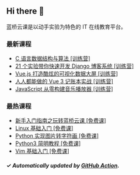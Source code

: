 ## Hi there 👋

蓝桥云课是以动手实验为特色的 IT 在线教育平台。

### 最新课程

<!-- LATEST:START -->
- [C 语言数据结构与算法 [训练营]](https://www.lanqiao.cn/courses/5477/)
- [21 个实验带你快速开发 Django 博客系统 [训练营]](https://www.lanqiao.cn/courses/3326/)
- [Vue.js 打造酷炫的可视化数据大屏 [训练营]](https://www.lanqiao.cn/courses/2824/)
- [人人都能做的 Vue 3 记账本实战 [训练营]](https://www.lanqiao.cn/courses/3097/)
- [JavaScript 从零构建音乐播放器 [训练营]](https://www.lanqiao.cn/courses/3871/)
<!-- LATEST:END -->

### 最热课程

<!-- HOTEST:START -->
- [新手入门指南之玩转蓝桥云课 [免费课]](https://www.lanqiao.cn/courses/63/)
- [Linux 基础入门 [免费课]](https://www.lanqiao.cn/courses/1/)
- [Python 实现图片转字符画 [免费课]](https://www.lanqiao.cn/courses/370/)
- [Python3 简明教程 [免费课]](https://www.lanqiao.cn/courses/596/)
- [Vim 基础入门 [免费课]](https://www.lanqiao.cn/courses/2/)
<!-- HOTEST:END -->

##### ✓ Automatically updated by [GitHub Action](https://github.com/lanqiao-courses/.github/actions/workflows/update.yml).
